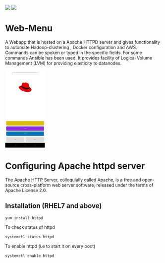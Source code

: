 ![](https://img.shields.io/badge/license-MIT-yellow) ![](https://img.shields.io/badge/python-3.8-brightgreen)
# Web-Menu
A Webapp that is hosted on a Apache HTTPD server and gives functionality to automate Hadoop-clustering , Docker configuration and AWS. Commands can be spoken or typed in the specific fields. For some commands Ansible has been used.
It provides facility of Logical Volume Management (LVM) for providing elasticity to datanodes.

![](Images/layout2.jpg)

# Configuring Apache httpd server

The Apache HTTP Server, colloquially called Apache, is a free and open-source cross-platform web server software, released under the terms of Apache License 2.0. 

## Installation (RHEL7 and above)
```
yum install httpd
```
To check status of httpd
```
systemctl status httpd
```
To enable httpd (i.e to start it on every boot)
```
systemctl enable httpd
```
